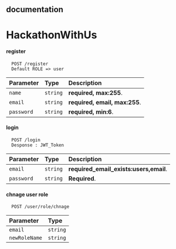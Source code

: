 ## documentation

# HackathonWithUs

#### register

```http
  POST /register
  Default ROLE => user
```

| Parameter | Type     | Description                |
| :-------- | :------- | :------------------------- |
| `name` | `string` | **required, max:255**. |
| `email` | `string` | **required, email, max:255**. |
| `password` | `string` | **required, min:6**. |



#### login

```http
  POST /login
  Desponse : JWT_Token
```

| Parameter | Type     | Description                       |
| :-------- | :------- | :-------------------------------- |
| `email`      | `string` | **required_email_exists:users,email**. |
| `password`      | `string` | **Required**. |




#### chnage user role 

```http
  POST /user/role/chnage
```


| Parameter | Type     | 
| :-------- | :------- | 
| `email`      | `string` | 
| `newRoleName`      | `string` | 






